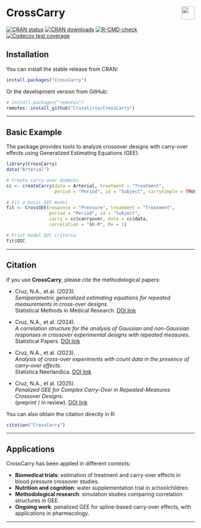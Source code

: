 # CrossCarry <img src="https://cran.r-project.org/Rlogo.svg" width="35" align="right" />

[![CRAN status](https://www.r-pkg.org/badges/version/CrossCarry)](https://CRAN.R-project.org/package=CrossCarry)
[![CRAN downloads](https://cranlogs.r-pkg.org/badges/grand-total/CrossCarry)](https://CRAN.R-project.org/package=CrossCarry)
[![R-CMD-check](https://github.com/Cruzalirio/CrossCarry/actions/workflows/R-CMD-check.yaml/badge.svg)](https://github.com/Cruzalirio/CrossCarry/actions/workflows/R-CMD-check.yaml)
[![Codecov test coverage](https://codecov.io/gh/Cruzalirio/CrossCarry/branch/main/graph/badge.svg)](https://app.codecov.io/gh/Cruzalirio/CrossCarry)

## Installation

You can install the stable release from CRAN:

```r
install.packages("CrossCarry")
```

Or the development version from GitHub:

```r
# install.packages("remotes")
remotes::install_github("Cruzalirio/CrossCarry")
```

---

## Basic Example

The package provides tools to analyze crossover designs with carry-over effects using Generalized Estimating Equations (GEE).

```r
library(CrossCarry)
data("Arterial")

# Create carry-over dummies
cc <- createCarry(data = Arterial, treatment = "Treatment", 
                  period = "Period", id = "Subject", carrySimple = TRUE)

# Fit a basic GEE model
fit <- CrossGEE(response = "Pressure", treatment = "Treatment", 
                period = "Period", id = "Subject", 
                carry = cc$carryover, data = cc$data,
                correlation = "AR-M", Mv = 1)

# Print model QIC criteria
fit$QIC
```

---

## Citation

If you use **CrossCarry**, please cite the methodological papers:

- Cruz, N.A., et.al. (2023).  
  *Semiparametric generalized estimating equations for repeated measurements in cross-over designs*.  
  Statistical Methods in Medical Research. [DOI link](https://doi.org/10.1177/09622802231158736)

- Cruz, N.A., et al. (2024).  
  *A correlation structure for the analysis of Gaussian and non-Gaussian responses in crossover experimental designs with repeated measures*.  
  Statistical Papers. [DOI link](https://link.springer.com/article/10.1007/s00362-022-01391-z)
  
- Cruz, N.A., et al. (2023).  
  *Analysis of cross-over experiments with count data in the presence of carry-over effects*.  
  Statistica Neerlandica. [DOI link](https://doi.org/10.1111/stan.12295)
    
- Cruz, N.A., et al. (2025).  
  *Penalized GEE for Complex Carry-Over in Repeated-Measures Crossover Designs*.  
  (preprint / in review). [DOI link](https://doi.org/10.48550/arXiv.2402.16362)

You can also obtain the citation directly in R:

```r
citation("CrossCarry")
```

---

## Applications

CrossCarry has been applied in different contexts:

- **Biomedical trials**: estimation of treatment and carry-over effects in blood pressure crossover studies.
- **Nutrition and cognition**: water supplementation trial in schoolchildren.
- **Methodological research**: simulation studies comparing correlation structures in GEE.
- **Ongoing work**: penalized GEE for spline-based carry-over effects, with applications in pharmacology.

---

